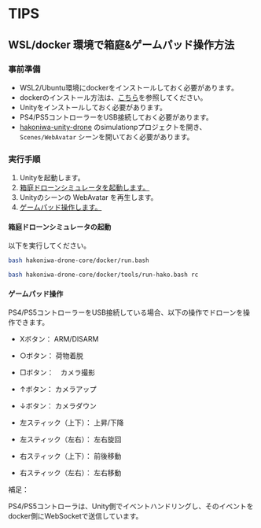 # TIPS

## WSL/docker 環境で箱庭&ゲームパッド操作方法

### 事前準備

- WSL2/Ubuntu環境にdockerをインストールしておく必要があります。
- dockerのインストール方法は、[こちら](docker-setup.md)を参照してください。
- Unityをインストールしておく必要があります。
- PS4/PS5コントローラーをUSB接続しておく必要があります。
- [hakoniwa-unity-drone](https://github.com/hakoniwalab/hakoniwa-unity-drone) のsimulationpプロジェクトを開き、`Scenes/WebAvatar` シーンを開いておく必要があります。


### 実行手順

1. Unityを起動します。
2. [箱庭ドローンシミュレータを起動します。](#箱庭ドローンシミュレータの起動)
3. Unityのシーンの WebAvatar を再生します。
4. [ゲームパッド操作します。](#ゲームパッド操作)



#### 箱庭ドローンシミュレータの起動

以下を実行してください。

```bash
bash hakoniwa-drone-core/docker/run.bash
```

```bash
bash hakoniwa-drone-core/docker/tools/run-hako.bash rc
```


#### ゲームパッド操作

PS4/PS5コントローラーをUSB接続している場合、以下の操作でドローンを操作できます。

- Xボタン： ARM/DISARM
- ○ボタン： 荷物着脱
- □ボタン：　カメラ撮影

- ↑ボタン： カメラアップ
- ↓ボタン： カメラダウン


- 左スティック（上下）： 上昇/下降
- 左スティック（左右）： 左右旋回
- 右スティック（上下）： 前後移動
- 右スティック（左右）： 左右移動

補足：

PS4/PS5コントローラは、Unity側でイベントハンドリングし、そのイベントを docker側にWebSocketで送信しています。
